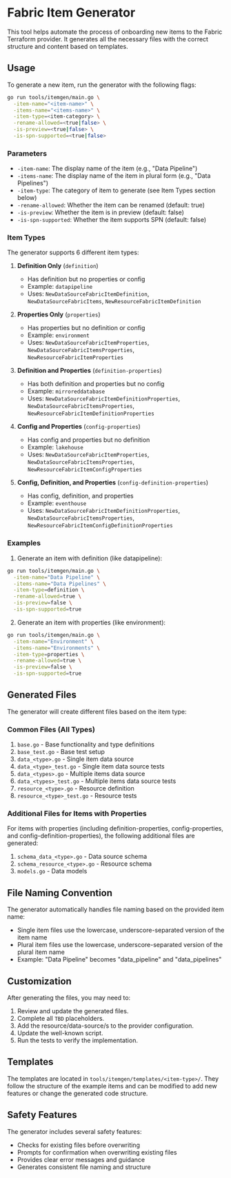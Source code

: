 # Fabric Item Generator

This tool helps automate the process of onboarding new items to the Fabric Terraform provider. It generates all the necessary files with the correct structure and content based on templates.

## Usage

To generate a new item, run the generator with the following flags:

```bash
go run tools/itemgen/main.go \
  -item-name="<item-name>" \
  -items-name="<items-name>" \
  -item-type=<item-category> \
  -rename-allowed=<true|false> \
  -is-preview=<true|false> \
  -is-spn-supported=<true|false>
```

### Parameters

- `-item-name`: The display name of the item (e.g., "Data Pipeline")
- `-items-name`: The display name of the item in plural form (e.g., "Data Pipelines")
- `-item-type`: The category of item to generate (see Item Types section below)
- `-rename-allowed`: Whether the item can be renamed (default: true)
- `-is-preview`: Whether the item is in preview (default: false)
- `-is-spn-supported`: Whether the item supports SPN (default: false)

### Item Types

The generator supports 6 different item types:

1. **Definition Only** (`definition`)
   - Has definition but no properties or config
   - Example: `datapipeline`
   - Uses: `NewDataSourceFabricItemDefinition`, `NewDataSourceFabricItems`, `NewResourceFabricItemDefinition`

2. **Properties Only** (`properties`)
   - Has properties but no definition or config
   - Example: `environment`
   - Uses: `NewDataSourceFabricItemProperties`, `NewDataSourceFabricItemsProperties`, `NewResourceFabricItemProperties`

3. **Definition and Properties** (`definition-properties`)
   - Has both definition and properties but no config
   - Example: `mirroreddatabase`
   - Uses: `NewDataSourceFabricItemDefinitionProperties`, `NewDataSourceFabricItemsProperties`, `NewResourceFabricItemDefinitionProperties`

4. **Config and Properties** (`config-properties`)
   - Has config and properties but no definition
   - Example: `lakehouse`
   - Uses: `NewDataSourceFabricItemProperties`, `NewDataSourceFabricItemsProperties`, `NewResourceFabricItemConfigProperties`

5. **Config, Definition, and Properties** (`config-definition-properties`)
   - Has config, definition, and properties
   - Example: `eventhouse`
   - Uses: `NewDataSourceFabricItemDefinitionProperties`, `NewDataSourceFabricItemsProperties`, `NewResourceFabricItemConfigDefinitionProperties`

### Examples

1. Generate an item with definition (like datapipeline):

```bash
go run tools/itemgen/main.go \
  -item-name="Data Pipeline" \
  -items-name="Data Pipelines" \
  -item-type=definition \
  -rename-allowed=true \
  -is-preview=false \
  -is-spn-supported=true
```

2. Generate an item with properties (like environment):

```bash
go run tools/itemgen/main.go \
  -item-name="Environment" \
  -items-name="Environments" \
  -item-type=properties \
  -rename-allowed=true \
  -is-preview=false \
  -is-spn-supported=true
```

## Generated Files

The generator will create different files based on the item type:

### Common Files (All Types)

1. `base.go` - Base functionality and type definitions
2. `base_test.go` - Base test setup
3. `data_<type>.go` - Single item data source
4. `data_<type>_test.go` - Single item data source tests
5. `data_<types>.go` - Multiple items data source
6. `data_<types>_test.go` - Multiple items data source tests
7. `resource_<type>.go` - Resource definition
8. `resource_<type>_test.go` - Resource tests

### Additional Files for Items with Properties

For items with properties (including definition-properties, config-properties, and config-definition-properties), the following additional files are generated:

1. `schema_data_<type>.go` - Data source schema
2. `schema_resource_<type>.go` - Resource schema
3. `models.go` - Data models

## File Naming Convention

The generator automatically handles file naming based on the provided item name:

- Single item files use the lowercase, underscore-separated version of the item name
- Plural item files use the lowercase, underscore-separated version of the plural item name
- Example: "Data Pipeline" becomes "data_pipeline" and "data_pipelines"

## Customization

After generating the files, you may need to:

1. Review and update the generated files.
2. Complete all `TBD` placeholders.
3. Add the resource/data-source/s to the provider configuration.
4. Update the well-known script.
5. Run the tests to verify the implementation.

## Templates

The templates are located in `tools/itemgen/templates/<item-type>/`. They follow the structure of the example items and can be modified to add new features or change the generated code structure.

## Safety Features

The generator includes several safety features:

- Checks for existing files before overwriting
- Prompts for confirmation when overwriting existing files
- Provides clear error messages and guidance
- Generates consistent file naming and structure
